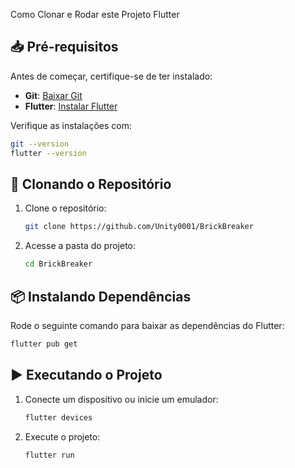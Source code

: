 Como Clonar e Rodar este Projeto Flutter

## 📥 Pré-requisitos
Antes de começar, certifique-se de ter instalado:

- **Git**: [Baixar Git](https://git-scm.com/downloads)
- **Flutter**: [Instalar Flutter](https://docs.flutter.dev/get-started/install)

Verifique as instalações com:
```sh
git --version
flutter --version
```

## 🚀 Clonando o Repositório
1. Clone o repositório:
   ```sh
   git clone https://github.com/Unity0001/BrickBreaker
   ```
2. Acesse a pasta do projeto:
   ```sh
   cd BrickBreaker
   ```

## 📦 Instalando Dependências
Rode o seguinte comando para baixar as dependências do Flutter:
```sh
flutter pub get
```

## ▶️ Executando o Projeto
1. Conecte um dispositivo ou inicie um emulador:
   ```sh
   flutter devices
   ```
2. Execute o projeto:
   ```sh
   flutter run
   ```
